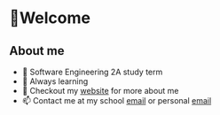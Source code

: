 # 👋Welcome 

## About me
- 🏫 Software Engineering 2A study term
- 🌱 Always learning
- 🏸 Checkout my [website](https://dxaviud.github.io) for more about me
- 📫 Contact me at my school [email](mailto:d83xu@uwaterloo.ca) or personal [email](mailto:dxaviud@uwaterloo.ca)
